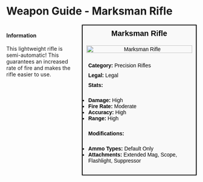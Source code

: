 # Weapon Guide - Marksman Rifle

<div style="display: flex; align-items: flex-start; gap: 10px;">

  <div style="flex: 1; margin-right: 10px;">
  
  #### Information
  This lightweight rifle is semi-automatic! This guarantees an increased rate of fire and makes the rifle easier to use.

  </div>

  <div style="width: 300px; border: 2px solid black; font-family: Arial, sans-serif; background-color: #f9f9f9; color: black;">
    <div style="background-color: #f9f9f9; padding: 10px; font-size: 20px; font-weight: bold; text-align: center;">Marksman Rifle</div>
    <div style="text-align: center; padding: 10px;">
      <img src="image_url_here" alt="Marksman Rifle" style="width: 100%; height: auto;">
    </div>
    <div style="padding: 10px;">
      <div style="padding: 5px;"><strong>Category:</strong> Precision Rifles</div>
      <div style="padding: 5px;"><strong>Legal:</strong> Legal</div>
      <div style="padding: 5px;"><strong>Stats:</strong></div>
      <ul style="padding: 5px;">
        <li><strong>Damage:</strong> High</li>
        <li><strong>Fire Rate:</strong> Moderate</li>
        <li><strong>Accuracy:</strong> High</li>
        <li><strong>Range:</strong> High</li>
      </ul>
      <div style="padding: 5px;"><strong>Modifications:</strong></div>
      <ul style="padding: 5px;">
        <li><strong>Ammo Types:</strong> Default Only</li>
        <li><strong>Attachments:</strong> Extended Mag, Scope, Flashlight, Suppressor</li>
      </ul>
    </div>
  </div>

</div>
